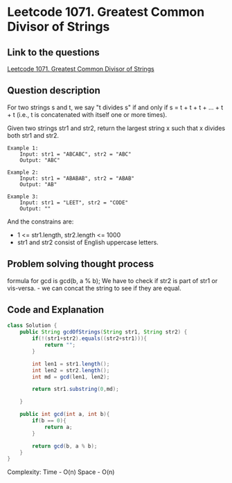 # Leetcode 1071. Greatest Common Divisor of Strings

## Link to the questions

[Leetcode 1071. Greatest Common Divisor of Strings](https://leetcode.com/problems/greatest-common-divisor-of-strings/description/?envType=study-plan-v2&envId=leetcode-75)

## Question description

For two strings s and t, we say "t divides s" if and only if s = t + t + t + ... + t + t (i.e., t is concatenated with itself one or more times).

Given two strings str1 and str2, return the largest string x such that x divides both str1 and str2.

```
Example 1:
    Input: str1 = "ABCABC", str2 = "ABC"
    Output: "ABC"

Example 2:
    Input: str1 = "ABABAB", str2 = "ABAB"
    Output: "AB"

Example 3:
    Input: str1 = "LEET", str2 = "CODE"
    Output: ""
```

And the constrains are:

- 1 <= str1.length, str2.length <= 1000
- str1 and str2 consist of English uppercase letters.

## Problem solving thought process

formula for gcd is gcd(b, a % b);
We have to check if str2 is part of str1 or vis-versa. - we can concat the string to see if they are equal.

## Code and Explanation

```java
class Solution {
    public String gcdOfStrings(String str1, String str2) {
        if(!(str1+str2).equals((str2+str1))){
            return "";
        }

        int len1 = str1.length();
        int len2 = str2.length();
        int md = gcd(len1, len2);

        return str1.substring(0,md);

    }

    public int gcd(int a, int b){
        if(b == 0){
            return a;
        }

        return gcd(b, a % b);
    }
}
```

Complexity:
Time - O(n)
Space - O(n)
